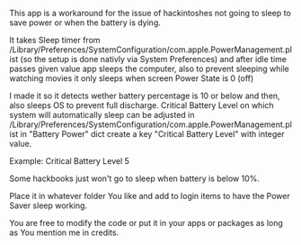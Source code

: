 This app is a workaround for the issue of hackintoshes not going to sleep to save power or when the battery is dying.

It takes Sleep timer from /Library/Preferences/SystemConfiguration/com.apple.PowerManagement.plist (so the setup is done nativly via System Preferences) and after idle time passes given value app sleeps the computer, also to prevent sleeping while watching movies it only sleeps when screen Power State is 0 (off)

I made it so it detects wether battery percentage is 10 or below and then, also sleeps OS to prevent full discharge.
Critical Battery Level on which system will automatically sleep can be adjusted in /Library/Preferences/SystemConfiguration/com.apple.PowerManagement.plist in "Battery Power" dict create a key "Critical Battery Level" with integer value.

Example:
        <key>Critical Battery Level</key>
        <integer>5</integer>
        
Some hackbooks just won't go to sleep when battery is below 10%.

Place it in whatever folder You like and add to login items to have the Power Saver sleep working.

You are free to modify the code or put it in your apps or packages as long as You mention me in credits.